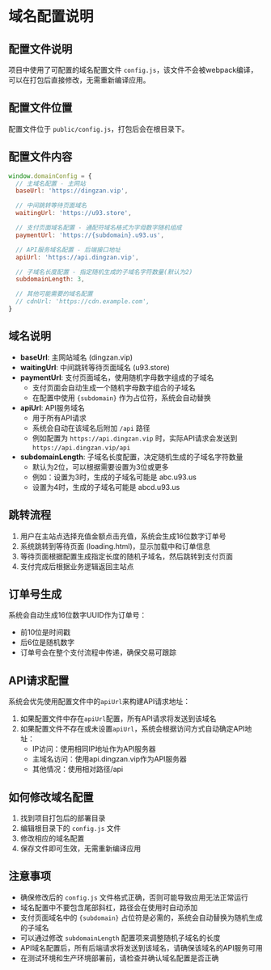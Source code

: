 # 域名配置说明

## 配置文件说明

项目中使用了可配置的域名配置文件 `config.js`，该文件不会被webpack编译，可以在打包后直接修改，无需重新编译应用。

## 配置文件位置

配置文件位于 `public/config.js`，打包后会在根目录下。

## 配置文件内容

```js
window.domainConfig = {
  // 主域名配置 - 主网站
  baseUrl: 'https://dingzan.vip',

  // 中间跳转等待页面域名
  waitingUrl: 'https://u93.store',

  // 支付页面域名配置 - 通配符域名格式为字母数字随机组成
  paymentUrl: 'https://{subdomain}.u93.us',

  // API服务域名配置 - 后端接口地址
  apiUrl: 'https://api.dingzan.vip',

  // 子域名长度配置 - 指定随机生成的子域名字符数量(默认为2)
  subdomainLength: 3,

  // 其他可能需要的域名配置
  // cdnUrl: 'https://cdn.example.com',
}
```

## 域名说明

- **baseUrl**: 主网站域名 (dingzan.vip)
- **waitingUrl**: 中间跳转等待页面域名 (u93.store)
- **paymentUrl**: 支付页面域名，使用随机字母数字组成的子域名
  - 支付页面会自动生成一个随机字母数字组合的子域名
  - 在配置中使用 `{subdomain}` 作为占位符，系统会自动替换
- **apiUrl**: API服务域名
  - 用于所有API请求
  - 系统会自动在该域名后附加 `/api` 路径
  - 例如配置为 `https://api.dingzan.vip` 时，实际API请求会发送到 `https://api.dingzan.vip/api`
- **subdomainLength**: 子域名长度配置，决定随机生成的子域名字符数量
  - 默认为2位，可以根据需要设置为3位或更多
  - 例如：设置为3时，生成的子域名可能是 abc.u93.us
  - 设置为4时，生成的子域名可能是 abcd.u93.us

## 跳转流程

1. 用户在主站点选择充值金额点击充值，系统会生成16位数字订单号
2. 系统跳转到等待页面 (loading.html)，显示加载中和订单信息
3. 等待页面根据配置生成指定长度的随机子域名，然后跳转到支付页面
4. 支付完成后根据业务逻辑返回主站点

## 订单号生成

系统会自动生成16位数字UUID作为订单号：

- 前10位是时间戳
- 后6位是随机数字
- 订单号会在整个支付流程中传递，确保交易可跟踪

## API请求配置

系统会优先使用配置文件中的`apiUrl`来构建API请求地址：

1. 如果配置文件中存在`apiUrl`配置，所有API请求将发送到该域名
2. 如果配置文件不存在或未设置`apiUrl`，系统会根据访问方式自动确定API地址：
   - IP访问：使用相同IP地址作为API服务器
   - 主域名访问：使用api.dingzan.vip作为API服务器
   - 其他情况：使用相对路径/api

## 如何修改域名配置

1. 找到项目打包后的部署目录
2. 编辑根目录下的 `config.js` 文件
3. 修改相应的域名配置
4. 保存文件即可生效，无需重新编译应用

## 注意事项

- 确保修改后的 `config.js` 文件格式正确，否则可能导致应用无法正常运行
- 域名配置中不要包含尾部斜杠，路径会在使用时自动添加
- 支付页面域名中的 `{subdomain}` 占位符是必需的，系统会自动替换为随机生成的子域名
- 可以通过修改 `subdomainLength` 配置项来调整随机子域名的长度
- API域名配置后，所有后端请求将发送到该域名，请确保该域名的API服务可用
- 在测试环境和生产环境部署前，请检查并确认域名配置是否正确
